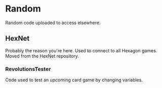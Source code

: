 # Random
Random code uploaded to access elsewhere.
## HexNet
Probably the reason you're here. Used to connect to all Hexagon games. Moved from the HexNet repository. 
 
### RevolutionsTester
Code used to test an upcoming card game by changing variables.
